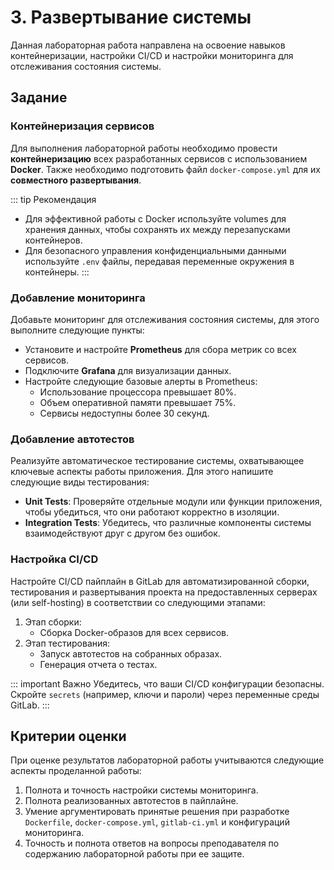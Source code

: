 # 3. Развертывание системы

Данная лабораторная работа направлена на освоение навыков контейнеризации, настройки CI/CD и настройки мониторинга для отслеживания состояния системы.

## Задание

### Контейнеризация сервисов

Для выполнения лабораторной работы необходимо провести **контейнеризацию** всех разработанных сервисов с использованием **Docker**. Также необходимо подготовить файл `docker-compose.yml` для их **совместного развертывания**.

::: tip Рекомендация
- Для эффективной работы с Docker используйте volumes для хранения данных, чтобы сохранять их между перезапусками контейнеров. 
- Для безопасного управления конфиденциальными данными используйте `.env` файлы, передавая переменные окружения в контейнеры.
:::

### Добавление мониторинга

Добавьте мониторинг для отслеживания состояния системы, для этого выполните следующие пункты:
- Установите и настройте **Prometheus** для сбора метрик со всех сервисов.
- Подключите **Grafana** для визуализации данных.
- Настройте следующие базовые алерты в Prometheus:
  - Использование процессора превышает 80%.
  - Объем оперативной памяти превышает 75%.
  - Сервисы недоступны более 30 секунд.

### Добавление автотестов

Реализуйте автоматическое тестирование системы, охватывающее ключевые аспекты работы приложения. Для этого напишите следующие виды тестирования:
- **Unit Tests**: Проверяйте отдельные модули или функции приложения, чтобы убедиться, что они работают корректно в изоляции.
- **Integration Tests**: Убедитесь, что различные компоненты системы взаимодействуют друг с другом без ошибок.


### Настройка CI/CD
Настройте CI/CD пайплайн в GitLab для автоматизированной сборки, тестирования и развертывания проекта на предоставленных серверах (или self-hosting) в соответствии со следующими этапами:

1. Этап сборки:
   - Сборка Docker-образов для всех сервисов.
2. Этап тестирования:
   - Запуск автотестов на собранных образах.
   - Генерация отчета о тестах.


::: important Важно
Убедитесь, что ваши CI/CD конфигурации безопасны. Скройте `secrets` (например, ключи и пароли) через переменные среды GitLab.
:::

## Критерии оценки

При оценке результатов лабораторной работы учитываются следующие аспекты проделанной работы:

1. Полнота и точность настройки системы мониторинга.
1. Полнота реализованных автотестов в пайплайне.
1. Умение аргументировать принятые решения при разработке `Dockerfile`, `docker-compose.yml`, `gitlab-ci.yml` и конфигураций мониторинга.  
1. Точность и полнота ответов на вопросы преподавателя по содержанию лабораторной работы при ее защите.